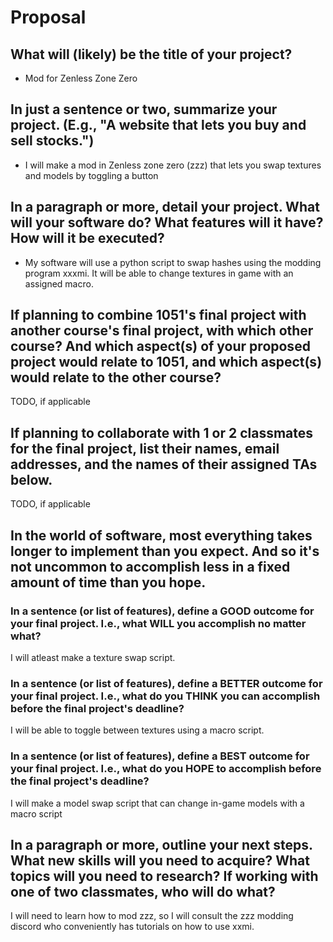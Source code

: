 # Proposal

## What will (likely) be the title of your project?

- Mod for Zenless Zone Zero

## In just a sentence or two, summarize your project. (E.g., "A website that lets you buy and sell stocks.")

- I will make a mod in Zenless zone zero (zzz) that lets you swap textures and models by toggling a button

## In a paragraph or more, detail your project. What will your software do? What features will it have? How will it be executed?

- My software will use a python script to swap hashes using the modding program xxxmi. It will be able to change textures in game with an assigned macro. 

## If planning to combine 1051's final project with another course's final project, with which other course? And which aspect(s) of your proposed project would relate to 1051, and which aspect(s) would relate to the other course?

TODO, if applicable

## If planning to collaborate with 1 or 2 classmates for the final project, list their names, email addresses, and the names of their assigned TAs below.

TODO, if applicable

## In the world of software, most everything takes longer to implement than you expect. And so it's not uncommon to accomplish less in a fixed amount of time than you hope.

### In a sentence (or list of features), define a GOOD outcome for your final project. I.e., what WILL you accomplish no matter what?

I will atleast make a texture swap script.

### In a sentence (or list of features), define a BETTER outcome for your final project. I.e., what do you THINK you can accomplish before the final project's deadline?

I will be able to toggle between textures using a macro script.

### In a sentence (or list of features), define a BEST outcome for your final project. I.e., what do you HOPE to accomplish before the final project's deadline?

I will make a model swap script that can change in-game models with a macro script

## In a paragraph or more, outline your next steps. What new skills will you need to acquire? What topics will you need to research? If working with one of two classmates, who will do what?

I will need to learn how to mod zzz, so I will consult the zzz modding discord who conveniently has tutorials on how to use xxmi.